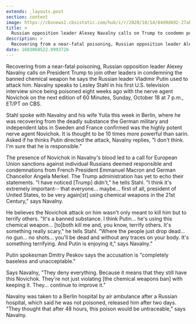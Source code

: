 ```yaml
--- 
extends: _layouts.post 
section: content 
image: https://cbsnews2.cbsistatic.com/hub/i/r/2020/10/14/84d9d692-27ab-4dad-9ddd-c9ea111c0956/thumbnail/1200x630/25ff649120db3e0edd0a5ae890042889/navalny60tease20201014-10.jpg 
title: > 
  Russian opposition leader Alexey Navalny calls on Trump to condemn poison used against him 
description: > 
  Recovering from a near-fatal poisoning, Russian opposition leader Alexey Navalny calls on President Trump to join other leaders in condemning the banned chemical weapon he says the Russian leader Vladimir Putin used to attack him.Asked if he thinks Putin directed the attack, Navalny replies, "I don't think.He believes the Novichok attack on him wasn't only meant to kill him but to terrify others.I think Putin… he's using this chemical weapon… [to]both kill me and, you know, terrify others.Navalny was taken to a Berlin hospital by air ambulance after a Russian hospital, which said he was not poisoned, released him after two days. 
date: 1603068522.0993726 
--- 
```

Recovering from a near-fatal poisoning, Russian opposition leader Alexey Navalny calls on President Trump to join other leaders in condemning the banned chemical weapon he says the Russian leader Vladimir Putin used to attack him. Navalny speaks to Lesley Stahl in his first U.S. television interview since being poisoned eight weeks ago with the nerve agent Novichok on the next edition of 60 Minutes, Sunday, October 18 at 7 p.m., ET/PT on CBS.

Stahl spoke with Navalny and his wife Yulia this week in Berlin, where he was recovering from the deadly substance the German military and independent labs in Sweden and France confirmed was the highly potent nerve agent Novichok. It is thought to be 10 times more powerful than sarin. Asked if he thinks Putin directed the attack, Navalny replies, "I don't think. I'm sure that he is responsible."

The presence of Novichok in Navalny's blood led to a call for European Union sanctions against individual Russians deemed responsible and condemnations from French President Emmanuel Macron and German Chancellor Angela Merkel. The Trump administration has yet to echo their statements. "I have noticed [Trump] didn't," he tells Stahl. "I think it's extremely important-- that everyone… maybe… first of all, president of United States, to be very again[st] using chemical weapons in the 21st Century," says Navalny.

He believes the Novichok attack on him wasn't only meant to kill him but to terrify others. "It's a banned substance. I think Putin… he's using this chemical weapon… [to]both kill me and, you know, terrify others. It's something really scary," he tells Stahl. "Where the people just drop dead… no gun… no shots… you'll be dead and without any traces on your body. It's something terrifying. And Putin is enjoying it," says Navalny."

Putin spokesman Dmitry Peskov says the accusation is "completely baseless and unacceptable."

Says Navalny, "They deny everything. Because it means that they still have this Novichok. They're not just violating [the chemical weapons ban] with keeping it. They… continue to improve it."

Navalny was taken to a Berlin hospital by air ambulance after a Russian hospital, which said he was not poisoned, released him after two days. "They thought that after 48 hours, this poison would be untraceable," says Navalny.